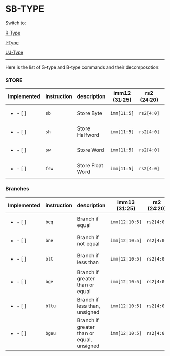# SB-TYPE

Switch to:

[R-Type](/docs/r_type.md)

[I-Type](/docs/i_type.md)

[UJ-Type](/docs/uj_type.md)

---

Here is the list of S-type and B-type commands and their decomposotion:

### STORE

| Implemented                | instruction | description      | imm12 (31:25) | rs2 (24:20) | rs1 (19:15) | funct3 (14:12) | imm12 (11:7) | opcode (6:0) |
| -------------------------- | ----------- | ---------------- | ------------- | ----------- | ----------- | -------------- | ------------ | ------------ |
| <ul> <li>- [ ] </li> </ul> | `sb`        | Store Byte       | `imm[11:5]`   | `rs2[4:0]`  | `rs1[4:0]`  | `010`          | `imm[4:0]`   | `0100011`    |
| <ul> <li>- [ ] </li> </ul> | `sh`        | Store Halfword   | `imm[11:5]`   | `rs2[4:0]`  | `rs1[4:0]`  | `001`          | `imm[4:0]`   | `0100011`    |
| <ul> <li>- [ ] </li> </ul> | `sw`        | Store Word       | `imm[11:5]`   | `rs2[4:0]`  | `rs1[4:0]`  | `010`          | `imm[4:0]`   | `0100011`    |
| <ul> <li>- [ ] </li> </ul> | `fsw`       | Store Float Word | `imm[11:5]`   | `rs2[4:0]`  | `rs1[4:0]`  | `011`          | `imm[4:0]`   | `0100111`    |

### Branches

| Implemented                | instruction | description                               | imm13 (31:25)   | rs2 (24:20) | rs1 (19:15) | funct3 (14:12) | imm13 (11:7)   | opcode (6:0) |
| -------------------------- | ----------- | ----------------------------------------- | --------------- | ----------- | ----------- | -------------- | -------------- | ------------ |
| <ul> <li>- [ ] </li> </ul> | `beq`       | Branch if equal                           | `imm[12\|10:5]` | `rs2[4:0]`  | `rs1[4:0]`  | `000`          | `imm[4:1\|11]` | `1100011`    |
| <ul> <li>- [ ] </li> </ul> | `bne`       | Branch if not equal                       | `imm[12\|10:5]` | `rs2[4:0]`  | `rs1[4:0]`  | `001`          | `imm[4:1\|11]` | `1100011`    |
| <ul> <li>- [ ] </li> </ul> | `blt`       | Branch if less than                       | `imm[12\|10:5]` | `rs2[4:0]`  | `rs1[4:0]`  | `100`          | `imm[4:1\|11]` | `1100011`    |
| <ul> <li>- [ ] </li> </ul> | `bge`       | Branch if greater than or equal           | `imm[12\|10:5]` | `rs2[4:0]`  | `rs1[4:0]`  | `101`          | `imm[4:1\|11]` | `1100011`    |
| <ul> <li>- [ ] </li> </ul> | `bltu`      | Branch if less than, unsigned             | `imm[12\|10:5]` | `rs2[4:0]`  | `rs1[4:0]`  | `110`          | `imm[4:1\|11]` | `1100011`    |
| <ul> <li>- [ ] </li> </ul> | `bgeu`      | Branch if greater than or equal, unsigned | `imm[12\|10:5]` | `rs2[4:0]`  | `rs1[4:0]`  | `111`          | `imm[4:1\|11]` | `1100011`    |
